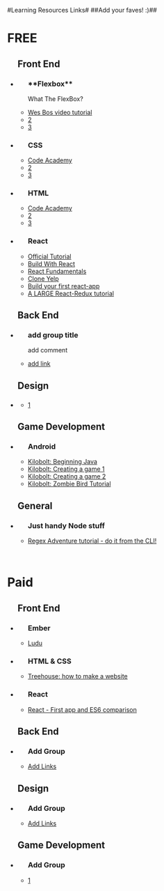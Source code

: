
#Learning Resources Links#
##Add your faves! :)##
<br>
<h1>FREE</h1>

<ul><h2>Front End</h2>
  <li><div>
    <ul><h3>**Flexbox**</h3>
      <p> What The FlexBox?</p>
      <li><a href="#">Wes Bos video tutorial</a></li>
      <li><a href="#">2</a></li>
      <li><a href="#">3</a></li>
    </ul>
  </div></li>
  <li><div>
    <ul><h3>CSS</h3>
      <p></p>
      <li><a href="http://www.Codeacademy.com">Code Academy</a></li>
      <li><a href="#">2</a></li>
      <li><a href="#">3</a></li>
    </ul>
  </div></li>
  <li><div>
    <ul><h3>HTML</h3>
      <li><a href="http://www.Codeacademy.com">Code Academy</a></li>
      <li><a href="#">2</a></li>
      <li><a href="#">3</a></li>
    </ul>
  </div></li>
  <li><div>
    <ul><h3>React</h3>
      <li><a href="https://facebook.github.io/react/docs/getting-started.html">Official Tutorial</a></li>
      <li><a href="http://buildwithreact.com/tutorial/">Build With React</a></li>
      <li><a href="https://egghead.io/courses/react-fundamentals">React Fundamentals</a></li>
      <li><a href="https://www.fullstackreact.com/articles/react-tutorial-cloning-yelp/">Clone Yelp</a></li>
      <li><a href="https://egghead.io/courses/build-your-first-react-js-application">Build your first react-app</a></li>
      <li><a href="http://teropa.info/blog/2015/09/10/full-stack-redux-tutorial.html">A LARGE React-Redux tutorial</a></li>
    </ul>
  </div></li>
</ul>

<ul><h2>Back End</h2>
  <li><div>
    <ul><h3>add group title</h3>
    <p>add comment</p>
      <li><a href="#">add link</a></li>
    </ul>
  </div></li>
</ul>

<ul><h2>Design</h2>
  <li><div>
    <ul><h3><!--add group title--></h3>
    <p><!--add comment--></p>
      <li><a href="#"><!--add link-->1</a></li>
    </ul>
  </div></li>
</ul>

<ul><h2>Game Development</h2>
  <li><div>
    <ul><h3>Android</h3>
      <li><a href="http://www.kilobolt.com/unit-1-beginning-java.html">Kilobolt: Beginning Java</a></li>
      <li><a href="http://www.kilobolt.com/unit-2-creating-a-game-i.html">Kilobolt: Creating a game 1</a></li>
      <li><a href="http://www.kilobolt.com/unit-3-creating-a-game-ii.html">Kilobolt: Creating a game 2</a></li>
      <li><a href="http://www.kilobolt.com/zombie-bird-tutorial-flappy-bird-remake.html">Kilobolt: Zombie Bird Tutorial</a></li>
    </ul>
  </div></li>
</ul>

<ul><h2>General</h2>
  <li><div>
    <ul><h3>Just handy Node stuff</h3>
      <li><a href="https://github.com/substack/regex-adventure">Regex Adventure tutorial - do it from the CLI!</a></li>
    </ul>
  </div></li>
</ul>

<br>
<h1>Paid</h1>
<ul><h2>Front End</h2>
  <li><div>
    <ul><h3>Ember</h3>
      <li><a href="https://www.ludu.co/course/ember">Ludu</a></li>
    </ul>
  </div></li>
  <li><div>
    <ul><h3>HTML & CSS</h3>
      <li><a href="#">Treehouse: how to make a website</a></li>
    </ul>
  </div></li>
  <li><div>
    <ul><h3>React</h3>
      <li><a href="https://egghead.io/courses/build-your-first-react-js-application">React - First app and ES6 comparison</a></li>
    </ul>
  </div></li>
</ul>
<ul><h2>Back End</h2>
  <li><div>
    <ul><h3>Add Group</h3>
      <li><a href="#">Add Links</a></li>
    </ul>
  </div></li>
</ul>
<ul><h2>Design</h2>
  <li><div>
    <ul><h3>Add Group</h3>
      <li><a href="#">Add Links</a></li>
    </ul>
  </div></li>
</ul>
<ul><h2>Game Development</h2>
  <li><div>
    <ul><h3>Add Group</h3>
      <li><a href="#">1</a></li>
    </ul>
  </div></li>
</ul>
